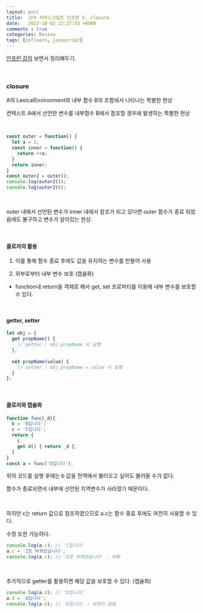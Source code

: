 ```yaml
---
layout: post
title:  코어 자바스크립트 인프런 5. closure
date:   2022-10-02 23:27:53 +0900
comments : true
categories: Review
tags: [inflearn, javascript]
---
```



[인프런 강의](https://www.inflearn.com/course/%ED%95%B5%EC%8B%AC%EA%B0%9C%EB%85%90-javascript-flow) 보면서 정리해두기.

<br>

### closure

A의 LexicalEnvironment와 내부 함수 B의 조합에서 나타나는 특별한 현상

컨텍스트 A에서 선언한 변수를 내부함수 B에서 참조할 경우에 발생하는 특별한 현상

<br>

```javascript
const outer = function() {
  let a = 1;
  const inner = function() {
    return ++a;
  }
  return inner;
}
const outer2 = outer();
console.log(outer2());
console.log(outer2());
```

<br>

outer 내에서 선언된 변수가 inner 내에서 참조가 되고 있다면 outer 함수가 종료 되었음에도 불구하고 변수가 살아있는 현상.

<br>

#### 클로저의 활용

1. 이를 통해 함수 종료 후에도 값을 유지하는 변수를 만들어 사용

2. 외부로부터 내부 변수 보호 (캡슐화)    
- function내 return을 객체로 해서 get, set 프로퍼티를 이용해 내부 변수를 보호할 수 있다.

<br>

#### getter, setter

```javascript
let obj = {
  get propName() {
    // getter : obj.propName 시 실행
  },
 
  set propName(value) {
    // setter : obj.propName = value 시 실행
  }
};
```

<br>

#### 클로저와 캡슐화

```javascript
function func(_d){
  b = 'B입니다';
  c = 'C입니다';
  return {
    c
    get d() { return _d },
  }
}
const a = func('D입니다');
```

위의 코드를 실행 후에는 b 값을 전역에서 불러오고 싶어도 불러올 수가 없다.

함수가 종료되면서 내부에 선언된 지역변수가 사라졌기 때문이다.

<br>

하지만 c는 return 값으로 참조하였으므로 a.c는 함수 종료 후에도 여전히 사용할 수 있다.

수정 또한 가능하다.

```javascript
console.log(a.c); // 'C입니다'
a.c = 'Z로 바뀌었습니다';
console.log(a.c); // 'Z로 바뀌었습니다' : 바뀜
```

<br>

추가적으로 getter를 활용하면 해당 값을 보호할 수 있다. (캡슐화)

```javascript
console.log(a.d); // 'D입니다'
a.d = 'A입니다';
console.log(a.d); // 'D입니다' : 바뀌지 않음
```

<br>
